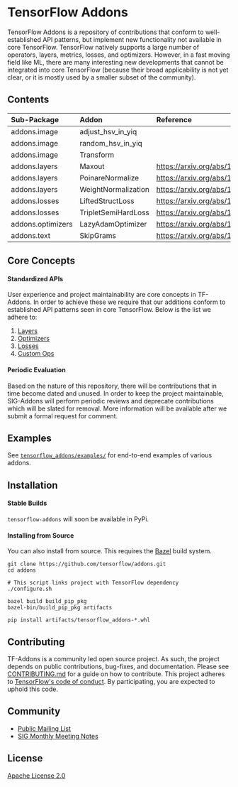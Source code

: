 # TensorFlow Addons

TensorFlow Addons is a repository of contributions that conform to
well-established API patterns, but implement new functionality
not available in core TensorFlow. TensorFlow natively supports
a large number of operators, layers, metrics, losses, and optimizers.
However, in a fast moving field like ML, there are many interesting new
developments that cannot be integrated into core TensorFlow
(because their broad applicability is not yet clear, or it is mostly
 used by a smaller subset of the community).

## Contents
| Sub-Package    | Addon  | Reference                                  |
|:----------------------- |:----------- |:---------------------------- |
| addons.image | adjust_hsv_in_yiq |                                   |
| addons.image | random_hsv_in_yiq |                                   |
| addons.image | Transform |                                           |
| addons.layers | Maxout | https://arxiv.org/abs/1302.4389             |
| addons.layers | PoinareNormalize | https://arxiv.org/abs/1705.08039  |
| addons.layers | WeightNormalization | https://arxiv.org/abs/1602.07868 |
| addons.losses | LiftedStructLoss | https://arxiv.org/abs/1511.06452       |
| addons.losses | TripletSemiHardLoss | https://arxiv.org/abs/1503.03832       |
| addons.optimizers | LazyAdamOptimizer | https://arxiv.org/abs/1412.6980 |
| addons.text | SkipGrams | https://arxiv.org/abs/1301.3781 |

## Core Concepts

#### Standardized APIs
User experience and project maintainability are core concepts in
TF-Addons. In order to achieve these we require that our additions
conform to established API patterns seen in core TensorFlow. Below is
the list we adhere to:


1) [Layers](tensorflow_addons/layers/README.md)
1) [Optimizers](tensorflow_addons/optimizers/README.md)
1) [Losses](tensorflow_addons/losses/README.md)
1) [Custom Ops](tensorflow_addons/custom_ops/README.md)

#### Periodic Evaluation
Based on the nature of this repository, there will be contributions that
in time become dated and unused. In order to keep the project
maintainable, SIG-Addons will perform periodic reviews and deprecate
contributions which will be slated for removal. More information will
be available after we submit a formal request for comment.


## Examples
See [`tensorflow_addons/examples/`](tensorflow_addons/examples/)
for end-to-end examples of various addons.

## Installation
#### Stable Builds
`tensorflow-addons` will soon be available in PyPi.

#### Installing from Source
You can also install from source. This requires the [Bazel](
https://bazel.build/) build system.

```
git clone https://github.com/tensorflow/addons.git
cd addons

# This script links project with TensorFlow dependency
./configure.sh

bazel build build_pip_pkg
bazel-bin/build_pip_pkg artifacts

pip install artifacts/tensorflow_addons-*.whl
```

## Contributing
TF-Addons is a community led open source project. As such, the project
depends on public contributions, bug-fixes, and documentation. Please
see [CONTRIBUTING.md](CONTRIBUTING.md) for a guide on how to contribute.
This project adheres to [TensorFlow's code of conduct](CODE_OF_CONDUCT.md).
By participating, you are expected to uphold this code.

## Community
* [Public Mailing List](https://groups.google.com/a/tensorflow.org/forum/#!forum/addons)
* [SIG Monthly Meeting Notes](https://docs.google.com/document/d/1kxg5xIHWLY7EMdOJCdSGgaPu27a9YKpupUz2VTXqTJg)

## License
[Apache License 2.0](LICENSE)
